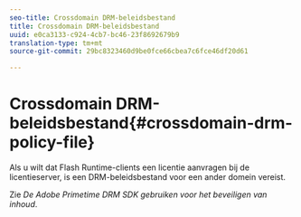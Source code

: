 ```yaml
---
seo-title: Crossdomain DRM-beleidsbestand
title: Crossdomain DRM-beleidsbestand
uuid: e0ca3133-c924-4cb7-bc46-23f8692679b9
translation-type: tm+mt
source-git-commit: 29bc8323460d9be0fce66cbea7c6fce46df20d61

---
```



# Crossdomain DRM-beleidsbestand{#crossdomain-drm-policy-file}

Als u wilt dat Flash Runtime-clients een licentie aanvragen bij de licentieserver, is een DRM-beleidsbestand voor een ander domein vereist.

Zie *De Adobe Primetime DRM SDK gebruiken voor het beveiligen van inhoud*.
